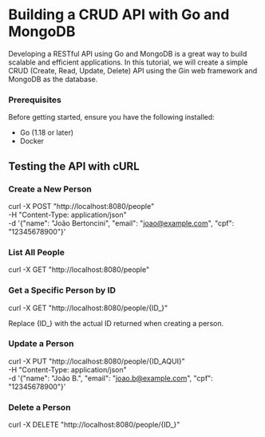 # Building a CRUD API with Go and MongoDB

Developing a RESTful API using Go and MongoDB is a great way to build scalable and efficient applications. In this tutorial, we will create a simple CRUD (Create, Read, Update, Delete) API using the Gin web framework and MongoDB as the database.

### Prerequisites
Before getting started, ensure you have the following installed:

- Go (1.18 or later)
- Docker

## Testing the API with cURL

### Create a New Person

curl -X POST "http://localhost:8080/people" \
     -H "Content-Type: application/json" \
     -d '{"name": "João Bertoncini", "email": "joao@example.com", "cpf": "12345678900"}'

### List All People

curl -X GET "http://localhost:8080/people"

### Get a Specific Person by ID

curl -X GET "http://localhost:8080/people/{ID_}"

Replace {ID_} with the actual ID returned when creating a person.

### Update a Person

curl -X PUT "http://localhost:8080/people/{ID_AQUI}" \
     -H "Content-Type: application/json" \
     -d '{"name": "João B.", "email": "joao.b@example.com", "cpf": "12345678900"}'

### Delete a Person

curl -X DELETE "http://localhost:8080/people/{ID_}"

